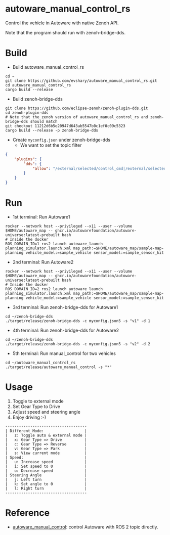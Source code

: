 # autoware_manual_control_rs

Control the vehicle in Autoware with native Zenoh API.

Note that the program should run with zenoh-bridge-dds.

# Build

* Build autoware_manual_control_rs

```shell
cd ~
git clone https://github.com/evshary/autoware_manual_control_rs.git
cd autoware_manual_control_rs
cargo build --release
```

* Build zenoh-bridge-dds

```shell
git clone https://github.com/eclipse-zenoh/zenoh-plugin-dds.git
cd zenoh-plugin-dds
# Note that the zenoh version of autoware_manual_control_rs and zenoh-bridge-dds should match
git checkout 11212d6b5e20947d643ab5547b0c1ef0c09c5323
cargo build --release -p zenoh-bridge-dds
```

* Create `myconfig.json` under zenoh-bridge-dds
  - We want to set the topic filter

```json
{
    "plugins": {
        "dds": {
            "allow": "/external/selected/control_cmd|/external/selected/gear_cmd|/control/gate_mode_cmd|/api/autoware/set/engage|/control/current_gate_mode|/api/autoware/get/engage|/vehicle/status/velocity_status|/vehicle/status/gear_status"
        }
    }
}
```

# Run

* 1st terminal: Run Autoware1

```shell
rocker --network host --privileged --x11 --user --volume $HOME/autoware_map -- ghcr.io/autowarefoundation/autoware-universe:latest-prebuilt bash
# Inside the docker
ROS_DOMAIN_ID=1 ros2 launch autoware_launch planning_simulator.launch.xml map_path:=$HOME/autoware_map/sample-map-planning vehicle_model:=sample_vehicle sensor_model:=sample_sensor_kit
```

* 2nd terminal: Run Autoware2

```shell
rocker --network host --privileged --x11 --user --volume $HOME/autoware_map -- ghcr.io/autowarefoundation/autoware-universe:latest-prebuilt bash
# Inside the docker
ROS_DOMAIN_ID=2 ros2 launch autoware_launch planning_simulator.launch.xml map_path:=$HOME/autoware_map/sample-map-planning vehicle_model:=sample_vehicle sensor_model:=sample_sensor_kit
```

* 3rd terminal: Run zenoh-bridge-dds for Autoware1

```shell
cd ~/zenoh-bridge-dds
./target/release/zenoh-bridge-dds -c myconfig.json5 -s "v1" -d 1
```

* 4th terminal: Run zenoh-bridge-dds for Autoware2

```shell
cd ~/zenoh-bridge-dds
./target/release/zenoh-bridge-dds -c myconfig.json5 -s "v2" -d 2
```

* 5th terminal: Run manual_control for two vehicles

```shell
cd ~/autoware_manual_control_rs
./target/release/autoware_manual_control -s "*"
```

# Usage

1. Toggle to external mode
2. Set Gear Type to Drive
3. Adjust speed and steering angle
4. Enjoy driving :-)

```
------------------------------------
| Different Mode:                  |
|   z: Toggle auto & external mode |
|   x: Gear Type => Drive          |
|   c: Gear Type => Reverse        |
|   v: Gear Type => Park           |
|   s: View current mode           |
| Speed:                           |
|   u: Increase speed              |
|   i: Set speed to 0              |
|   o: Decrease speed              |
| Steering Angle                   |
|   j: Left turn                   |
|   k: Set angle to 0              |
|   l: Right turn                  |
------------------------------------
```

# Reference

* [autoware_manual_control](https://github.com/evshary/autoware_manual_control): control Autoware with ROS 2 topic directly.
